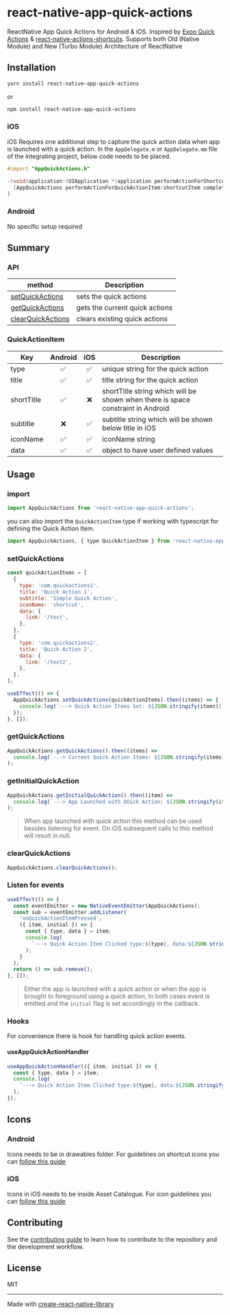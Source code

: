 # react-native-app-quick-actions

ReactNative App Quick Actions for Android & iOS. Inspired by [Expo Quick Actions](https://github.com/EvanBacon/expo-quick-actions) & [react-native-actions-shortcuts](https://github.com/mouselangelo/react-native-actions-shortcuts). Supports both Old (Native Module) and New (Turbo Module) Architecture of ReactNative

## Installation

```sh
yarn install react-native-app-quick-actions
```

or

```sh
npm install react-native-app-quick-actions
```

### iOS

iOS Requires one additional step to capture the quick action data when app is launched with a quick action.
In the `AppDelegate.m` or `AppDelegate.mm` file of the integrating project, below code needs to be placed.

```objectivec
#import "AppQuickActions.h"

-(void)application:(UIApplication *)application performActionForShortcutItem:(UIApplicationShortcutItem *)shortcutItem completionHandler:(void (^)(BOOL))completionHandler{
  [AppQuickActions performActionForQuickActionItem:shortcutItem completionHandler:completionHandler];
}
```

### Android

No specific setup required

## Summary

### API

| method                                  | Description                    |
| --------------------------------------- | ------------------------------ |
| [setQuickActions](#setquickactions)     | sets the quick actions         |
| [getQuickActions](#getquickactions)     | gets the current quick actions |
| [clearQuickActions](#clearquickactions) | clears existing quick actions  |

### QuickActionItem

| Key        | Android | iOS | Description                                                                     |
| ---------- | :-----: | :-: | ------------------------------------------------------------------------------- |
| type       |   ✅    | ✅  | unique string for the quick action                                              |
| title      |   ✅    | ✅  | title string for the quick action                                               |
| shortTitle |   ✅    | ❌  | shortTitle string which will be shown when there is space constraint in Android |
| subtitle   |   ❌    | ✅  | subtitle string which will be shown below title in iOS                          |
| iconName   |   ✅    | ✅  | iconName string                                                                 |
| data       |   ✅    | ✅  | object to have user defined values                                              |

## Usage

### import

```js
import AppQuickActions from 'react-native-app-quick-actions';
```

you can also import the `QuickActionItem` type if working with typescript for defining the Quick Action Item.

```js
import AppQuickActions, { type QuickActionItem } from 'react-native-app-quick-actions';
```

### setQuickActions

```javascript
const quickActionItems = [
  {
    type: 'com.quickactions1',
    title: 'Quick Action 1',
    subtitle: 'Simple Quick Action',
    iconName: 'shortcut',
    data: {
      link: '/test',
    },
  },
  {
    type: 'com.quickactions2',
    title: 'Quick Action 2',
    data: {
      link: '/test2',
    },
  },
];

useEffect(() => {
  AppQuickActions.setQuickActions(quickActionItems).then((items) => {
    console.log(`---> Quick Action Items Set: ${JSON.stringify(items)}`);
  });
}, []);
```

### getQuickActions

```js
AppQuickActions.getQuickActions().then((items) =>
  console.log(`---> Current Quick Action Items: ${JSON.stringify(items)}`)
);
```

### getInitialQuickAction

```js
AppQuickActions.getInitialQuickAction().then((item) =>
  console.log(`---> App Launched with QUick Action: ${JSON.stringify(item)}`)
);
```

> When app launched with quick action this method can be used besides listening for event. On iOS subsequent calls to this method will result in null.

### clearQuickActions

```js
AppQuickActions.clearQuickActions();
```

### Listen for events

```js
useEffect(() => {
  const eventEmitter = new NativeEventEmitter(AppQuickActions);
  const sub = eventEmitter.addListener(
    'onQuickActionItemPressed',
    ({ item, initial }) => {
      const { type, data } = item;
      console.log(
        `---> Quick Action Item Clicked type:${type}, data:${JSON.stringify(data)}, isInitial: ${initial}`
      );
    }
  );
  return () => sub.remove();
}, []);
```

> Either the app is launched with a quick action or when the app is brought to foreground using a quick action, In both cases event is emitted and the `initial` flag is set accordingly in the callback.

### Hooks

For convenience there is hook for handling quick action events.

#### useAppQuickActionHandler

```js
useAppQuickActionHandler(({ item, initial }) => {
  const { type, data } = item;
  console.log(
    `---> Quick Action Item Clicked type:${type}, data:${JSON.stringify(data)}, isInitial: ${initial}`
  );
});
```

## Icons

### Android

Icons needs to be in drawables folder. For guidelines on shortcut icons you can [follow this guide](https://commondatastorage.googleapis.com/androiddevelopers/shareables/design/app-shortcuts-design-guidelines.pdf)

### iOS

Icons in iOS needs to be inside Asset Catalogue. For icon guidelines you can [follow this guide](https://developer.apple.com/design/human-interface-guidelines/home-screen-quick-actions#Best-practices)

## Contributing

See the [contributing guide](CONTRIBUTING.md) to learn how to contribute to the repository and the development workflow.

## License

MIT

---

Made with [create-react-native-library](https://github.com/callstack/react-native-builder-bob)
